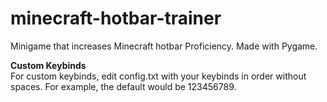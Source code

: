 # minecraft-hotbar-trainer
 Minigame that increases Minecraft hotbar Proficiency. Made with Pygame.

**Custom Keybinds** <br/>
For custom keybinds, edit config.txt with your keybinds in order without spaces. For example, the default would be 123456789.
